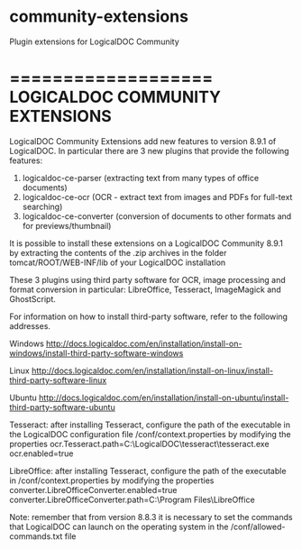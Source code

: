 # community-extensions
Plugin extensions for LogicalDOC Community

===================
LOGICALDOC COMMUNITY EXTENSIONS
===================

LogicalDOC Community Extensions add new features to version 8.9.1 of LogicalDOC.
In particular there are 3 new plugins that provide the following features:

1) logicaldoc-ce-parser (extracting text from many types of office documents)
2) logicaldoc-ce-ocr (OCR - extract text from images and PDFs for full-text searching)
3) logicaldoc-ce-converter (conversion of documents to other formats and for previews/thumbnail)

It is possible to install these extensions on a LogicalDOC Community 8.9.1 by extracting the contents of the .zip archives in the folder
tomcat/ROOT/WEB-INF/lib of your LogicalDOC installation


These 3 plugins using third party software for OCR, image processing and format conversion in particular:
LibreOffice, Tesseract, ImageMagick and GhostScript.

For information on how to install third-party software, refer to the following addresses.

Windows
<http://docs.logicaldoc.com/en/installation/install-on-windows/install-third-party-software-windows>

Linux
<http://docs.logicaldoc.com/en/installation/install-on-linux/install-third-party-software-linux>

Ubuntu
<http://docs.logicaldoc.com/en/installation/install-on-ubuntu/install-third-party-software-ubuntu>


Tesseract:
after installing Tesseract, configure the path of the executable in the LogicalDOC configuration file /conf/context.properties by modifying the properties
ocr.Tesseract.path=C:\\LogicalDOC\\tesseract\\tesseract.exe
ocr.enabled=true

LibreOffice: 
after installing Tesseract, configure the path of the executable in /conf/context.properties by modifying the properties
converter.LibreOfficeConverter.enabled=true
converter.LibreOfficeConverter.path=C:\\Program Files\\LibreOffice

Note: remember that from version 8.8.3 it is necessary to set the commands that LogicalDOC can launch on the operating system in the /conf/allowed-commands.txt file

